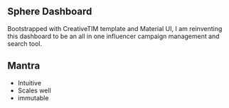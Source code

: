 ## Sphere Dashboard

Bootstrapped with CreativeTIM template and Material UI, I am reinventing this dashboard to be an all in one influencer campaign management and search tool.

## Mantra

* Intuitive
* Scales well
* immutable